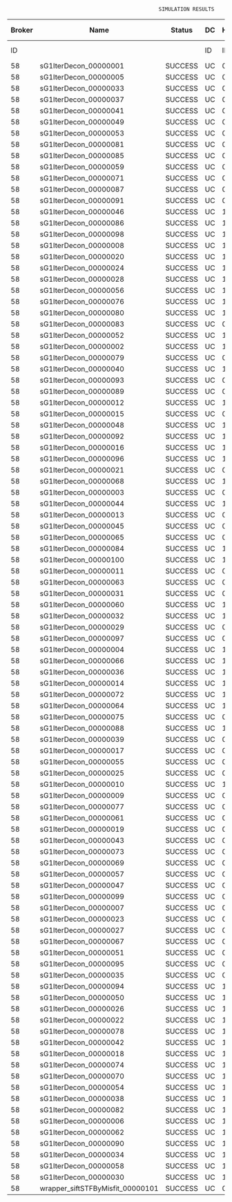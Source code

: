 

                                                     SIMULATION RESULTS

|Broker|         Name         | Status|  DC  |Host|Host PEs |VM|   VM PEs|   VM MIPS|ActivityLen|StartTime|FinishTime|ExecTime
|------|----------------------|-------|------|----|---------|--|---------|----------|-----------|---------|----------|--------
|    ID|                      |       |    ID|  ID|CPU cores|ID|CPU cores|        MI|         MI|  Seconds|   Seconds| Seconds
|    58| sG1IterDecon_00000001|SUCCESS|    UC|   0|       12|232|        2|    1000.0|      56150|  69940.7|   70644.0|   703.3
|    58| sG1IterDecon_00000005|SUCCESS|    UC|   0|       12|232|        2|    1000.0|      56150|  69940.7|   70644.0|   703.3
|    58| sG1IterDecon_00000033|SUCCESS|    UC|   0|       12|232|        2|    1000.0|      56150|  69940.7|   70644.0|   703.3
|    58| sG1IterDecon_00000037|SUCCESS|    UC|   0|       12|232|        2|    1000.0|      56150|  69940.7|   70644.0|   703.3
|    58| sG1IterDecon_00000041|SUCCESS|    UC|   0|       12|232|        2|    1000.0|      56150|  69940.7|   70644.0|   703.3
|    58| sG1IterDecon_00000049|SUCCESS|    UC|   0|       12|232|        2|    1000.0|      56150|  69940.7|   70644.0|   703.3
|    58| sG1IterDecon_00000053|SUCCESS|    UC|   0|       12|232|        2|    1000.0|      56150|  69940.7|   70644.0|   703.3
|    58| sG1IterDecon_00000081|SUCCESS|    UC|   0|       12|232|        2|    1000.0|      56150|  69940.7|   70644.0|   703.3
|    58| sG1IterDecon_00000085|SUCCESS|    UC|   0|       12|232|        2|    1000.0|      56150|  69940.7|   70644.0|   703.3
|    58| sG1IterDecon_00000059|SUCCESS|    UC|   0|       12|234|        2|    1000.0|      56150|  69940.7|   70644.0|   703.3
|    58| sG1IterDecon_00000071|SUCCESS|    UC|   0|       12|234|        2|    1000.0|      56150|  69940.7|   70644.0|   703.3
|    58| sG1IterDecon_00000087|SUCCESS|    UC|   0|       12|234|        2|    1000.0|      56150|  69940.7|   70644.0|   703.3
|    58| sG1IterDecon_00000091|SUCCESS|    UC|   0|       12|234|        2|    1000.0|      56150|  69940.7|   70644.0|   703.3
|    58| sG1IterDecon_00000046|SUCCESS|    UC|   1|       12|233|        2|    1000.0|      56150|  69940.7|   70644.0|   703.3
|    58| sG1IterDecon_00000086|SUCCESS|    UC|   1|       12|233|        2|    1000.0|      56150|  69940.7|   70644.0|   703.3
|    58| sG1IterDecon_00000098|SUCCESS|    UC|   1|       12|233|        2|    1000.0|      56150|  69940.7|   70644.0|   703.3
|    58| sG1IterDecon_00000008|SUCCESS|    UC|   1|       12|235|        2|    1000.0|      56150|  69940.7|   70644.0|   703.3
|    58| sG1IterDecon_00000020|SUCCESS|    UC|   1|       12|235|        2|    1000.0|      56150|  69940.7|   70644.0|   703.3
|    58| sG1IterDecon_00000024|SUCCESS|    UC|   1|       12|235|        2|    1000.0|      56150|  69940.7|   70644.0|   703.3
|    58| sG1IterDecon_00000028|SUCCESS|    UC|   1|       12|235|        2|    1000.0|      56150|  69940.7|   70644.0|   703.3
|    58| sG1IterDecon_00000056|SUCCESS|    UC|   1|       12|235|        2|    1000.0|      56150|  69940.7|   70644.0|   703.3
|    58| sG1IterDecon_00000076|SUCCESS|    UC|   1|       12|235|        2|    1000.0|      56150|  69940.7|   70644.0|   703.3
|    58| sG1IterDecon_00000080|SUCCESS|    UC|   1|       12|235|        2|    1000.0|      56150|  69940.7|   70644.0|   703.3
|    58| sG1IterDecon_00000083|SUCCESS|    UC|   0|       12|234|        2|    1000.0|      59381|  69940.7|   70678.2|   737.5
|    58| sG1IterDecon_00000052|SUCCESS|    UC|   1|       12|235|        2|    1000.0|      61375|  69940.7|   70691.1|   750.4
|    58| sG1IterDecon_00000002|SUCCESS|    UC|   1|       12|233|        2|    1000.0|      60450|  69940.7|   70692.0|   751.3
|    58| sG1IterDecon_00000079|SUCCESS|    UC|   0|       12|234|        2|    1000.0|      83667|  69940.7|   70921.1|   980.4
|    58| sG1IterDecon_00000040|SUCCESS|    UC|   1|       12|235|        2|    1000.0|      91200|  69940.7|   70946.4|  1005.7
|    58| sG1IterDecon_00000093|SUCCESS|    UC|   0|       12|232|        2|    1000.0|      96311|  69940.7|   70965.7|  1025.0
|    58| sG1IterDecon_00000089|SUCCESS|    UC|   0|       12|232|        2|    1000.0|     115702|  69940.7|   71111.7|  1171.0
|    58| sG1IterDecon_00000012|SUCCESS|    UC|   1|       12|235|        2|    1000.0|     117306|  69940.7|   71155.6|  1214.8
|    58| sG1IterDecon_00000015|SUCCESS|    UC|   0|       12|234|        2|    1000.0|     115126|  69940.7|   71221.2|  1280.5
|    58| sG1IterDecon_00000048|SUCCESS|    UC|   1|       12|235|        2|    1000.0|     131219|  69940.7|   71260.3|  1319.6
|    58| sG1IterDecon_00000092|SUCCESS|    UC|   1|       12|235|        2|    1000.0|     135995|  69940.7|   71293.9|  1353.2
|    58| sG1IterDecon_00000016|SUCCESS|    UC|   1|       12|235|        2|    1000.0|     144034|  69940.7|   71346.5|  1405.8
|    58| sG1IterDecon_00000096|SUCCESS|    UC|   1|       12|235|        2|    1000.0|     146964|  69940.7|   71364.2|  1423.5
|    58| sG1IterDecon_00000021|SUCCESS|    UC|   0|       12|232|        2|    1000.0|     156382|  69940.7|   71398.4|  1457.7
|    58| sG1IterDecon_00000068|SUCCESS|    UC|   1|       12|235|        2|    1000.0|     162933|  69940.7|   71452.5|  1511.8
|    58| sG1IterDecon_00000003|SUCCESS|    UC|   0|       12|234|        2|    1000.0|     143490|  69940.7|   71476.9|  1536.2
|    58| sG1IterDecon_00000044|SUCCESS|    UC|   1|       12|235|        2|    1000.0|     168756|  69940.7|   71481.6|  1540.9
|    58| sG1IterDecon_00000013|SUCCESS|    UC|   0|       12|232|        2|    1000.0|     173487|  69940.7|   71510.3|  1569.6
|    58| sG1IterDecon_00000045|SUCCESS|    UC|   0|       12|232|        2|    1000.0|     193935|  69940.7|   71633.6|  1692.9
|    58| sG1IterDecon_00000065|SUCCESS|    UC|   0|       12|232|        2|    1000.0|     195345|  69940.7|   71641.4|  1700.7
|    58| sG1IterDecon_00000084|SUCCESS|    UC|   1|       12|235|        2|    1000.0|     231134|  69940.7|   71762.7|  1822.0
|    58| sG1IterDecon_00000100|SUCCESS|    UC|   1|       12|235|        2|    1000.0|     237950|  69940.7|   71790.0|  1849.2
|    58| sG1IterDecon_00000011|SUCCESS|    UC|   0|       12|234|        2|    1000.0|     182930|  69940.7|   71814.4|  1873.7
|    58| sG1IterDecon_00000063|SUCCESS|    UC|   0|       12|234|        2|    1000.0|     188230|  69940.7|   71856.8|  1916.1
|    58| sG1IterDecon_00000031|SUCCESS|    UC|   0|       12|234|        2|    1000.0|     190673|  69940.7|   71875.3|  1934.5
|    58| sG1IterDecon_00000060|SUCCESS|    UC|   1|       12|235|        2|    1000.0|     265578|  69940.7|   71887.0|  1946.3
|    58| sG1IterDecon_00000032|SUCCESS|    UC|   1|       12|235|        2|    1000.0|     270491|  69940.7|   71901.8|  1961.1
|    58| sG1IterDecon_00000029|SUCCESS|    UC|   0|       12|232|        2|    1000.0|     252025|  69940.7|   71924.8|  1984.1
|    58| sG1IterDecon_00000097|SUCCESS|    UC|   0|       12|232|        2|    1000.0|     274532|  69940.7|   72026.3|  2085.6
|    58| sG1IterDecon_00000004|SUCCESS|    UC|   1|       12|235|        2|    1000.0|     334964|  69940.7|   72062.9|  2122.2
|    58| sG1IterDecon_00000066|SUCCESS|    UC|   1|       12|233|        2|    1000.0|     190704|  69940.7|   72064.7|  2124.0
|    58| sG1IterDecon_00000036|SUCCESS|    UC|   1|       12|235|        2|    1000.0|     337139|  69940.7|   72067.4|  2126.7
|    58| sG1IterDecon_00000014|SUCCESS|    UC|   1|       12|233|        2|    1000.0|     197394|  69940.7|   72131.7|  2190.9
|    58| sG1IterDecon_00000072|SUCCESS|    UC|   1|       12|235|        2|    1000.0|     387256|  69940.7|   72142.7|  2202.0
|    58| sG1IterDecon_00000064|SUCCESS|    UC|   1|       12|235|        2|    1000.0|     394582|  69940.7|   72150.0|  2209.3
|    58| sG1IterDecon_00000075|SUCCESS|    UC|   0|       12|234|        2|    1000.0|     234888|  69940.7|   72187.1|  2246.4
|    58| sG1IterDecon_00000088|SUCCESS|    UC|   1|       12|235|        2|    1000.0|     467079|  69940.7|   72222.5|  2281.8
|    58| sG1IterDecon_00000039|SUCCESS|    UC|   0|       12|234|        2|    1000.0|     244204|  69940.7|   72248.0|  2307.3
|    58| sG1IterDecon_00000017|SUCCESS|    UC|   0|       12|232|        2|    1000.0|     341331|  69940.7|   72293.6|  2352.9
|    58| sG1IterDecon_00000055|SUCCESS|    UC|   0|       12|234|        2|    1000.0|     255737|  69940.7|   72317.5|  2376.8
|    58| sG1IterDecon_00000025|SUCCESS|    UC|   0|       12|232|        2|    1000.0|     358800|  69940.7|   72355.0|  2414.3
|    58| sG1IterDecon_00000010|SUCCESS|    UC|   1|       12|233|        2|    1000.0|     225339|  69940.7|   72398.3|  2457.6
|    58| sG1IterDecon_00000009|SUCCESS|    UC|   0|       12|232|        2|    1000.0|     391043|  69940.7|   72451.9|  2511.2
|    58| sG1IterDecon_00000077|SUCCESS|    UC|   0|       12|232|        2|    1000.0|     424669|  69940.7|   72536.0|  2595.3
|    58| sG1IterDecon_00000061|SUCCESS|    UC|   0|       12|232|        2|    1000.0|     449668|  69940.7|   72585.9|  2645.2
|    58| sG1IterDecon_00000019|SUCCESS|    UC|   0|       12|234|        2|    1000.0|     310565|  69940.7|   72620.7|  2680.0
|    58| sG1IterDecon_00000043|SUCCESS|    UC|   0|       12|234|        2|    1000.0|     315524|  69940.7|   72645.5|  2704.8
|    58| sG1IterDecon_00000073|SUCCESS|    UC|   0|       12|232|        2|    1000.0|     514833|  69940.7|   72683.9|  2743.2
|    58| sG1IterDecon_00000069|SUCCESS|    UC|   0|       12|232|        2|    1000.0|     517533|  69940.7|   72686.6|  2745.9
|    58| sG1IterDecon_00000057|SUCCESS|    UC|   0|       12|232|        2|    1000.0|     548071|  69940.7|   72717.2|  2776.5
|    58| sG1IterDecon_00000047|SUCCESS|    UC|   0|       12|234|        2|    1000.0|     378587|  69940.7|   72929.6|  2988.9
|    58| sG1IterDecon_00000099|SUCCESS|    UC|   0|       12|234|        2|    1000.0|     388369|  69940.7|   72968.9|  3028.2
|    58| sG1IterDecon_00000007|SUCCESS|    UC|   0|       12|234|        2|    1000.0|     417184|  69940.7|   73070.0|  3129.3
|    58| sG1IterDecon_00000023|SUCCESS|    UC|   0|       12|234|        2|    1000.0|     440432|  69940.7|   73139.9|  3199.2
|    58| sG1IterDecon_00000027|SUCCESS|    UC|   0|       12|234|        2|    1000.0|     452997|  69940.7|   73171.4|  3230.6
|    58| sG1IterDecon_00000067|SUCCESS|    UC|   0|       12|234|        2|    1000.0|     473732|  69940.7|   73212.8|  3272.1
|    58| sG1IterDecon_00000051|SUCCESS|    UC|   0|       12|234|        2|    1000.0|     478427|  69940.7|   73219.9|  3279.2
|    58| sG1IterDecon_00000095|SUCCESS|    UC|   0|       12|234|        2|    1000.0|     485151|  69940.7|   73226.7|  3285.9
|    58| sG1IterDecon_00000035|SUCCESS|    UC|   0|       12|234|        2|    1000.0|     493480|  69940.7|   73235.0|  3294.3
|    58| sG1IterDecon_00000094|SUCCESS|    UC|   1|       12|233|        2|    1000.0|     318396|  69940.7|   73237.3|  3296.6
|    58| sG1IterDecon_00000050|SUCCESS|    UC|   1|       12|233|        2|    1000.0|     318735|  69940.7|   73240.3|  3299.6
|    58| sG1IterDecon_00000026|SUCCESS|    UC|   1|       12|233|        2|    1000.0|     322630|  69940.7|   73271.6|  3330.9
|    58| sG1IterDecon_00000022|SUCCESS|    UC|   1|       12|233|        2|    1000.0|     357190|  69940.7|   73531.6|  3590.9
|    58| sG1IterDecon_00000078|SUCCESS|    UC|   1|       12|233|        2|    1000.0|     360476|  69940.7|   73554.8|  3614.1
|    58| sG1IterDecon_00000042|SUCCESS|    UC|   1|       12|233|        2|    1000.0|     368699|  69940.7|   73608.6|  3667.8
|    58| sG1IterDecon_00000018|SUCCESS|    UC|   1|       12|233|        2|    1000.0|     414263|  69940.7|   73883.1|  3942.4
|    58| sG1IterDecon_00000074|SUCCESS|    UC|   1|       12|233|        2|    1000.0|     424552|  69940.7|   73940.0|  3999.3
|    58| sG1IterDecon_00000070|SUCCESS|    UC|   1|       12|233|        2|    1000.0|     448310|  69940.7|   74058.8|  4118.1
|    58| sG1IterDecon_00000054|SUCCESS|    UC|   1|       12|233|        2|    1000.0|     450508|  69940.7|   74068.6|  4127.9
|    58| sG1IterDecon_00000038|SUCCESS|    UC|   1|       12|233|        2|    1000.0|     477933|  69940.7|   74178.5|  4237.8
|    58| sG1IterDecon_00000082|SUCCESS|    UC|   1|       12|233|        2|    1000.0|     479541|  69940.7|   74184.1|  4243.4
|    58| sG1IterDecon_00000006|SUCCESS|    UC|   1|       12|233|        2|    1000.0|     495411|  69940.7|   74231.8|  4291.1
|    58| sG1IterDecon_00000062|SUCCESS|    UC|   1|       12|233|        2|    1000.0|     512294|  69940.7|   74274.0|  4333.3
|    58| sG1IterDecon_00000090|SUCCESS|    UC|   1|       12|233|        2|    1000.0|     525791|  69940.7|   74301.0|  4360.3
|    58| sG1IterDecon_00000034|SUCCESS|    UC|   1|       12|233|        2|    1000.0|     550026|  69940.7|   74337.4|  4396.7
|    58| sG1IterDecon_00000058|SUCCESS|    UC|   1|       12|233|        2|    1000.0|     559233|  69940.7|   74346.6|  4405.9
|    58| sG1IterDecon_00000030|SUCCESS|    UC|   1|       12|233|        2|    1000.0|     560188|  69940.7|   74347.6|  4406.9
|    58|wrapper_siftSTFByMisfit_00000101|SUCCESS|    UC|   0|       12|232|        2|    1000.0|      13510|  74347.6|   74361.3|    13.6

